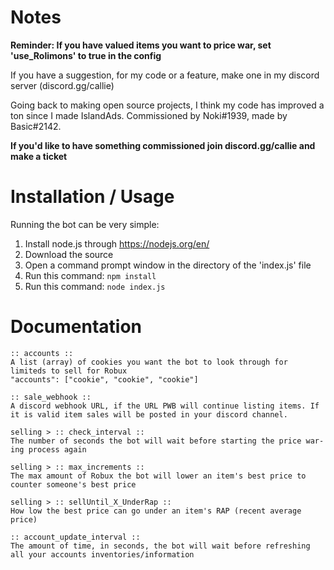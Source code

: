 # Notes

**Reminder: If you have valued items you want to price war, set 'use_Rolimons' to true in the config**

If you have a suggestion, for my code or a feature, make one in my discord server (discord.gg/callie)

Going back to making open source projects, I think my code has improved a ton since I made IslandAds. 
Commissioned by Noki#1939, made by Basic#2142. 

**If you'd like to have something commissioned join discord.gg/callie and make a ticket**

# Installation / Usage

Running the bot can be very simple:

1. Install node.js through https://nodejs.org/en/
2. Download the source
3. Open a command prompt window in the directory of the 'index.js' file
4. Run this command: 
```npm install```
5. Run this command:
```node index.js```

# Documentation

```
:: accounts ::
A list (array) of cookies you want the bot to look through for limiteds to sell for Robux
"accounts": ["cookie", "cookie", "cookie"]

:: sale_webhook ::
A discord webhook URL, if the URL PWB will continue listing items. If it is valid item sales will be posted in your discord channel.

selling > :: check_interval ::
The number of seconds the bot will wait before starting the price war-ing process again

selling > :: max_increments ::
The max amount of Robux the bot will lower an item's best price to counter someone's best price

selling > :: sellUntil_X_UnderRap ::
How low the best price can go under an item's RAP (recent average price)

:: account_update_interval ::
The amount of time, in seconds, the bot will wait before refreshing all your accounts inventories/information
```
